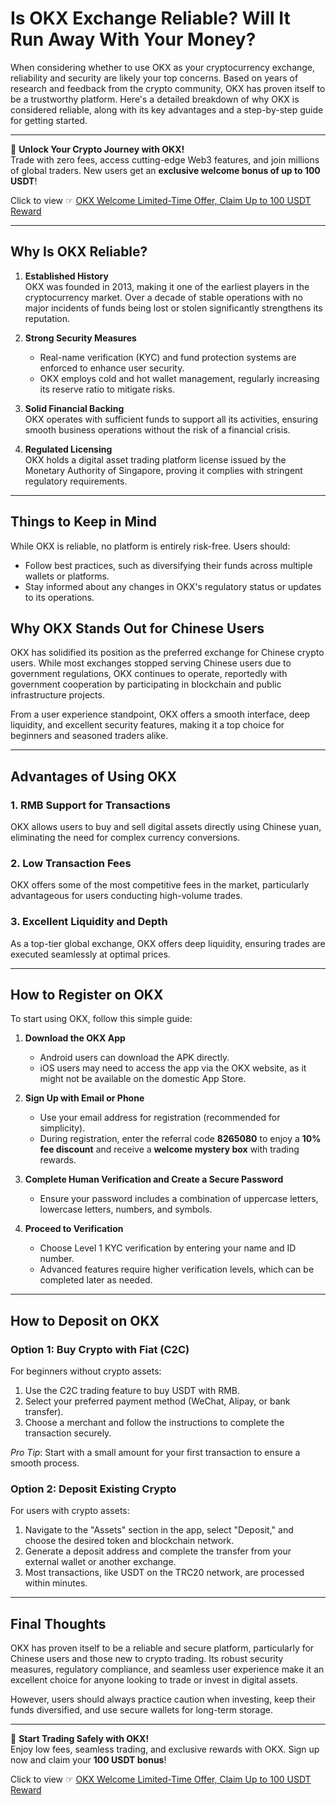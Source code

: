# Is OKX Exchange Reliable? Will It Run Away With Your Money?  

When considering whether to use OKX as your cryptocurrency exchange, reliability and security are likely your top concerns. Based on years of research and feedback from the crypto community, OKX has proven itself to be a trustworthy platform. Here's a detailed breakdown of why OKX is considered reliable, along with its key advantages and a step-by-step guide for getting started.  

---

🚀 **Unlock Your Crypto Journey with OKX!**  
Trade with zero fees, access cutting-edge Web3 features, and join millions of global traders. New users get an **exclusive welcome bonus of up to 100 USDT**!  

Click to view ☞ [OKX Welcome Limited-Time Offer, Claim Up to 100 USDT Reward](https://bit.ly/OKXe)  

---

## Why Is OKX Reliable?  

1. **Established History**  
   OKX was founded in 2013, making it one of the earliest players in the cryptocurrency market. Over a decade of stable operations with no major incidents of funds being lost or stolen significantly strengthens its reputation.  

2. **Strong Security Measures**  
   - Real-name verification (KYC) and fund protection systems are enforced to enhance user security.  
   - OKX employs cold and hot wallet management, regularly increasing its reserve ratio to mitigate risks.  

3. **Solid Financial Backing**  
   OKX operates with sufficient funds to support all its activities, ensuring smooth business operations without the risk of a financial crisis.  

4. **Regulated Licensing**  
   OKX holds a digital asset trading platform license issued by the Monetary Authority of Singapore, proving it complies with stringent regulatory requirements.  

---

## Things to Keep in Mind  

While OKX is reliable, no platform is entirely risk-free. Users should:  
- Follow best practices, such as diversifying their funds across multiple wallets or platforms.  
- Stay informed about any changes in OKX's regulatory status or updates to its operations.  

## Why OKX Stands Out for Chinese Users  

OKX has solidified its position as the preferred exchange for Chinese crypto users. While most exchanges stopped serving Chinese users due to government regulations, OKX continues to operate, reportedly with government cooperation by participating in blockchain and public infrastructure projects.  

From a user experience standpoint, OKX offers a smooth interface, deep liquidity, and excellent security features, making it a top choice for beginners and seasoned traders alike.  

---

## Advantages of Using OKX  

### 1. RMB Support for Transactions  
OKX allows users to buy and sell digital assets directly using Chinese yuan, eliminating the need for complex currency conversions.  

### 2. Low Transaction Fees  
OKX offers some of the most competitive fees in the market, particularly advantageous for users conducting high-volume trades.  

### 3. Excellent Liquidity and Depth  
As a top-tier global exchange, OKX offers deep liquidity, ensuring trades are executed seamlessly at optimal prices.  

---

## How to Register on OKX  

To start using OKX, follow this simple guide:  

1. **Download the OKX App**  
   - Android users can download the APK directly.  
   - iOS users may need to access the app via the OKX website, as it might not be available on the domestic App Store.  

2. **Sign Up with Email or Phone**  
   - Use your email address for registration (recommended for simplicity).  
   - During registration, enter the referral code **8265080** to enjoy a **10% fee discount** and receive a **welcome mystery box** with trading rewards.  

3. **Complete Human Verification and Create a Secure Password**  
   - Ensure your password includes a combination of uppercase letters, lowercase letters, numbers, and symbols.  

4. **Proceed to Verification**  
   - Choose Level 1 KYC verification by entering your name and ID number.  
   - Advanced features require higher verification levels, which can be completed later as needed.  

---

## How to Deposit on OKX  

### Option 1: Buy Crypto with Fiat (C2C)  
For beginners without crypto assets:  
1. Use the C2C trading feature to buy USDT with RMB.  
2. Select your preferred payment method (WeChat, Alipay, or bank transfer).  
3. Choose a merchant and follow the instructions to complete the transaction securely.  

*Pro Tip*: Start with a small amount for your first transaction to ensure a smooth process.  

### Option 2: Deposit Existing Crypto  
For users with crypto assets:  
1. Navigate to the "Assets" section in the app, select "Deposit," and choose the desired token and blockchain network.  
2. Generate a deposit address and complete the transfer from your external wallet or another exchange.  
3. Most transactions, like USDT on the TRC20 network, are processed within minutes.  

---

## Final Thoughts  

OKX has proven itself to be a reliable and secure platform, particularly for Chinese users and those new to crypto trading. Its robust security measures, regulatory compliance, and seamless user experience make it an excellent choice for anyone looking to trade or invest in digital assets.  

However, users should always practice caution when investing, keep their funds diversified, and use secure wallets for long-term storage.  

---

🚀 **Start Trading Safely with OKX!**  
Enjoy low fees, seamless trading, and exclusive rewards with OKX. Sign up now and claim your **100 USDT bonus**!  

Click to view ☞ [OKX Welcome Limited-Time Offer, Claim Up to 100 USDT Reward](https://bit.ly/OKXe)
